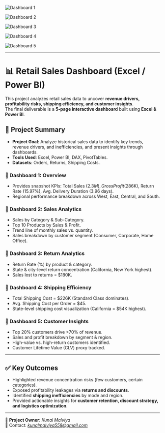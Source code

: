 


![Dashboard 1](https://res.cloudinary.com/dzz2nken6/image/upload/v1755444051/Sales_Dashboard_page-0001_dbzwl1.jpg)

![Dashboard 2](https://res.cloudinary.com/dzz2nken6/image/upload/v1755444114/Sales_Dashboard_page-0002_zwut4b.jpg)

![Dashboard 3](https://res.cloudinary.com/dzz2nken6/image/upload/v1755444118/Sales_Dashboard_page-0003_agoop5.jpg)


![Dashboard 4](https://res.cloudinary.com/dzz2nken6/image/upload/v1755444117/Sales_Dashboard_page-0004_aync2c.jpg)

![Dashboard 5](https://res.cloudinary.com/dzz2nken6/image/upload/v1755444119/Sales_Dashboard_page-0005_qiprv8.jpg)

---
# 📊 Retail Sales Dashboard (Excel / Power BI)

This project analyzes retail sales data to uncover **revenue drivers, profitability risks, shipping efficiency, and customer insights**.  
The final deliverable is a **5-page interactive dashboard** built using **Excel & Power BI**.

## 📑 Project Summary

- **Project Goal**: Analyze historical sales data to identify key trends, revenue drivers, and inefficiencies, and present insights through dashboards.  
- **Tools Used**: Excel, Power BI, DAX, PivotTables.  
- **Datasets**: Orders, Returns, Shipping Costs.  

### 🔹 Dashboard 1: Overview  
- Provides snapshot KPIs: Total Sales ($2.3M), Gross Profit ($286K), Return Rate (15.97%), Avg. Delivery Duration (3.96 days).  
- Regional performance breakdown across West, East, Central, and South.  

### 🔹 Dashboard 2: Sales Analytics  
- Sales by Category & Sub-Category.  
- Top 10 Products by Sales & Profit.  
- Trend line of monthly sales vs. quantity.  
- Sales breakdown by customer segment (Consumer, Corporate, Home Office).  

### 🔹 Dashboard 3: Return Analytics  
- Return Rate (%) by product & category.  
- State & city-level return concentration (California, New York highest).  
- Sales lost to returns = $180K.  

### 🔹 Dashboard 4: Shipping Efficiency  
- Total Shipping Cost = $226K (Standard Class dominates).  
- Avg. Shipping Cost per Order = $45.  
- State-level shipping cost visualization (California = $54K highest).  

### 🔹 Dashboard 5: Customer Insights  
- Top 20% customers drive >70% of revenue.  
- Sales and profit breakdown by segment & region.  
- High-value vs. high-return customers identified.  
- Customer Lifetime Value (CLV) proxy tracked.  

---

## ✅ Key Outcomes
- Highlighted revenue concentration risks (few customers, certain categories).  
- Exposed profitability leakages via **returns and discounts**.  
- Identified **shipping inefficiencies** by mode and region.  
- Provided actionable insights for **customer retention, discount strategy, and logistics optimization**.  

---

👤 **Project Owner**: *Kunal Malviya*  
📧 Contact: *kunalmalviya558@gmail.com*  
